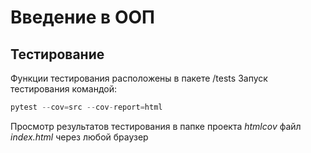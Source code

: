 # Введение в ООП


## Тестирование
Функции тестирования расположены в пакете /tests
Запуск тестирования командой:   
```python
pytest --cov=src --cov-report=html
```
Просмотр результатов тестирования в папке проекта _htmlcov_ файл _index.html_ через любой браузер

